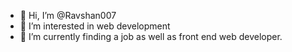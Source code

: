 - 👋 Hi, I’m @Ravshan007
- 👀 I’m interested in web development 
- 🌱 I’m currently finding a job as well as front end web developer.

<!---
Ravshan007/Ravshan007 is a ✨ special ✨ repository because its `README.md` (this file) appears on your GitHub profile.
You can click the Preview link to take a look at your changes.
--->
